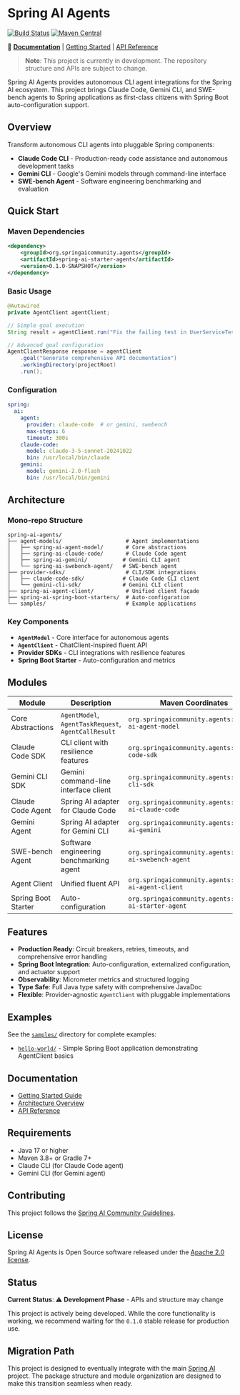 # Spring AI Agents

[![Build Status](https://github.com/spring-ai-community/spring-ai-agents/workflows/CI/badge.svg)](https://github.com/spring-ai-community/spring-ai-agents/actions)
[![Maven Central](https://img.shields.io/maven-central/v/org.springaicommunity.agents/spring-ai-agents-parent.svg)](https://search.maven.org/search?q=g:org.springaicommunity.agents)

📖 **[Documentation](https://spring-ai-community.github.io/spring-ai-agents/)** | [Getting Started](https://spring-ai-community.github.io/spring-ai-agents/getting-started.html) | [API Reference](https://spring-ai-community.github.io/spring-ai-agents/api/agentclient.html)

> **Note**: This project is currently in development. The repository structure and APIs are subject to change.

Spring AI Agents provides autonomous CLI agent integrations for the Spring AI ecosystem. This project brings Claude Code, Gemini CLI, and SWE-bench agents to Spring applications as first-class citizens with Spring Boot auto-configuration support.

## Overview

Transform autonomous CLI agents into pluggable Spring components:
- **Claude Code CLI** - Production-ready code assistance and autonomous development tasks
- **Gemini CLI** - Google's Gemini models through command-line interface
- **SWE-bench Agent** - Software engineering benchmarking and evaluation

## Quick Start

### Maven Dependencies

```xml
<dependency>
    <groupId>org.springaicommunity.agents</groupId>
    <artifactId>spring-ai-starter-agent</artifactId>
    <version>0.1.0-SNAPSHOT</version>
</dependency>
```

### Basic Usage

```java
@Autowired
private AgentClient agentClient;

// Simple goal execution
String result = agentClient.run("Fix the failing test in UserServiceTest");

// Advanced goal configuration
AgentClientResponse response = agentClient
    .goal("Generate comprehensive API documentation")
    .workingDirectory(projectRoot)
    .run();
```

### Configuration

```yaml
spring:
  ai:
    agent:
      provider: claude-code  # or gemini, swebench
      max-steps: 6
      timeout: 300s
    claude-code:
      model: claude-3-5-sonnet-20241022
      bin: /usr/local/bin/claude
    gemini:
      model: gemini-2.0-flash
      bin: /usr/local/bin/gemini
```

## Architecture

### Mono-repo Structure

```
spring-ai-agents/
├── agent-models/                    # Agent implementations
│   ├── spring-ai-agent-model/       # Core abstractions
│   ├── spring-ai-claude-code/       # Claude Code agent
│   ├── spring-ai-gemini/           # Gemini CLI agent
│   └── spring-ai-swebench-agent/   # SWE-bench agent
├── provider-sdks/                   # CLI/SDK integrations
│   ├── claude-code-sdk/            # Claude Code CLI client
│   └── gemini-cli-sdk/             # Gemini CLI client
├── spring-ai-agent-client/          # Unified client façade
├── spring-ai-spring-boot-starters/  # Auto-configuration
└── samples/                         # Example applications
```

### Key Components

- **`AgentModel`** - Core interface for autonomous agents
- **`AgentClient`** - ChatClient-inspired fluent API
- **Provider SDKs** - CLI integrations with resilience features
- **Spring Boot Starter** - Auto-configuration and metrics

## Modules

| Module | Description | Maven Coordinates |
|--------|-------------|-------------------|
| Core Abstractions | `AgentModel`, `AgentTaskRequest`, `AgentCallResult` | `org.springaicommunity.agents:spring-ai-agent-model` |
| Claude Code SDK | CLI client with resilience features | `org.springaicommunity.agents:claude-code-sdk` |
| Gemini CLI SDK | Gemini command-line interface client | `org.springaicommunity.agents:gemini-cli-sdk` |
| Claude Code Agent | Spring AI adapter for Claude Code | `org.springaicommunity.agents:spring-ai-claude-code` |
| Gemini Agent | Spring AI adapter for Gemini CLI | `org.springaicommunity.agents:spring-ai-gemini` |
| SWE-bench Agent | Software engineering benchmarking agent | `org.springaicommunity.agents:spring-ai-swebench-agent` |
| Agent Client | Unified fluent API | `org.springaicommunity.agents:spring-ai-agent-client` |
| Spring Boot Starter | Auto-configuration | `org.springaicommunity.agents:spring-ai-starter-agent` |

## Features

- **Production Ready**: Circuit breakers, retries, timeouts, and comprehensive error handling
- **Spring Boot Integration**: Auto-configuration, externalized configuration, and actuator support
- **Observability**: Micrometer metrics and structured logging
- **Type Safe**: Full Java type safety with comprehensive JavaDoc
- **Flexible**: Provider-agnostic `AgentClient` with pluggable implementations

## Examples

See the [`samples/`](samples/) directory for complete examples:
- [`hello-world/`](samples/hello-world/) - Simple Spring Boot application demonstrating AgentClient basics

## Documentation

- [Getting Started Guide](docs/quickstart.md)
- [Architecture Overview](docs/architecture.md)
- [API Reference](docs/api-reference.md)

## Requirements

- Java 17 or higher
- Maven 3.8+ or Gradle 7+
- Claude CLI (for Claude Code agent)
- Gemini CLI (for Gemini agent)

## Contributing

This project follows the [Spring AI Community Guidelines](https://github.com/spring-ai-community). 

## License

Spring AI Agents is Open Source software released under the [Apache 2.0 license](LICENSE).

## Status

**Current Status**: ⚠️ **Development Phase** - APIs and structure may change

This project is actively being developed. While the core functionality is working, we recommend waiting for the `0.1.0` stable release for production use.

## Migration Path

This project is designed to eventually integrate with the main [Spring AI](https://github.com/spring-projects/spring-ai) project. The package structure and module organization are designed to make this transition seamless when ready.